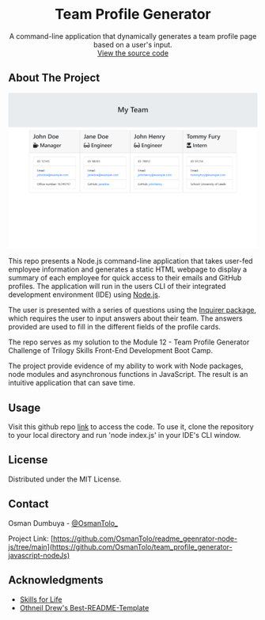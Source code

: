 <br />
<div align="center">
  <h1 align="center">Team Profile Generator</h1>
  <p align="center">
    A command-line application that dynamically generates a team profile page based on a user's input.
    <br />
    <a href="https://github.com/OsmanTolo/team_profile_generator-javascript-nodeJs">View the source code</a>
  </p>
</div>

## About The Project

![Screenshot of the webpage](./assets/images/team_profile.png)

This repo presents a Node.js command-line application that takes user-fed employee information and generates a static HTML webpage to display a summary of each employee for quick access to their emails and GitHub profiles. The application will run in the users CLI of their integrated development environment (IDE) using [Node.js](https://nodejs.org/en/).

The user is presented with a series of questions using the [Inquirer package](https://www.npmjs.com/package/inquirer), which requires the user to input answers about their team. The answers provided are used to fill in the different fields of the profile cards.

The repo serves as my solution to the Module 12 - Team Profile Generator Challenge of Trilogy Skills Front-End Development Boot Camp.

The project provide evidence of my ability to work with Node packages, node modules and asynchronous functions in JavaScript. The result is an intuitive application that can save time.

## Usage

Visit this github repo [link](https://github.com/OsmanTolo/team_profile_generator-javascript-nodeJs) to access the code. To use it, clone the repository to your local directory and run 'node index.js' in your IDE's CLI window.

## License

Distributed under the MIT License.

## Contact

Osman Dumbuya - [@OsmanTolo\_](https://twitter.com/OsmanTolo_)

Project Link: [https://github.com/OsmanTolo/readme_geenrator-node-js/tree/main](https://github.com/OsmanTolo/team_profile_generator-javascript-nodeJs)

## Acknowledgments

- [Skills for Life](https://skillsforlife.campaign.gov.uk/courses/skills-bootcamps/)
- [Othneil Drew's Best-README-Template](https://github.com/othneildrew/Best-README-Template)
